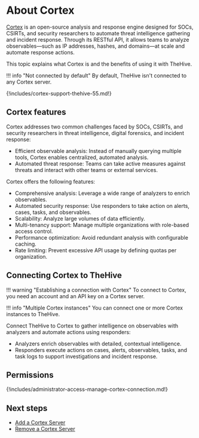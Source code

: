 # About Cortex

[Cortex](https://github.com/thehive-project/Cortex/) is an open-source analysis and response engine designed for SOCs, CSIRTs, and security researchers to automate threat intelligence gathering and incident response. Through its RESTful API, it allows teams to analyze observables—such as IP addresses, hashes, and domains—at scale and automate response actions.

This topic explains what Cortex is and the benefits of using it with TheHive.

!!! info "Not connected by default"
    By default, TheHive isn't connected to any Cortex server.

{!includes/cortex-support-thehive-55.md!}

## Cortex features

Cortex addresses two common challenges faced by SOCs, CSIRTs, and security researchers in threat intelligence, digital forensics, and incident response:

* Efficient observable analysis: Instead of manually querying multiple tools, Cortex enables centralized, automated analysis.
* Automated threat response: Teams can take active measures against threats and interact with other teams or external services.

Cortex offers the following features:

* Comprehensive analysis: Leverage a wide range of analyzers to enrich observables.
* Automated security response: Use responders to take action on alerts, cases, tasks, and observables.
* Scalability: Analyze large volumes of data efficiently.
* Multi-tenancy support: Manage multiple organizations with role-based access control.
* Performance optimization: Avoid redundant analysis with configurable caching.
* Rate limiting: Prevent excessive API usage by defining quotas per organization.

## Connecting Cortex to TheHive

!!! warning "Establishing a connection with Cortex"
    To connect to Cortex, you need an account and an API key on a Cortex server.

!!! info "Multiple Cortex instances"
    You can connect one or more Cortex instances to TheHive.

Connect TheHive to Cortex to gather intelligence on observables with analyzers and automate actions using responders:

* Analyzers enrich observables with detailed, contextual intelligence.
* Responders execute actions on cases, alerts, observables, tasks, and task logs to support investigations and incident response.

## Permissions

{!includes/administrator-access-manage-cortex-connection.md!}

<h2>Next steps</h2>

* [Add a Cortex Server](add-a-cortex-server.md)
* [Remove a Cortex Server](remove-a-cortex-server.md)